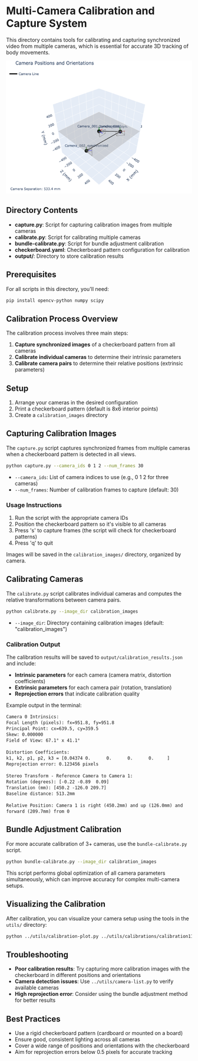# Multi-Camera Calibration and Capture System

This directory contains tools for calibrating and capturing synchronized video from multiple cameras, which is essential for accurate 3D tracking of body movements.

![Multi-Camera Calibration](../utils/camera_plots/calibration11_cameras.png)

## Directory Contents

- **capture.py**: Script for capturing calibration images from multiple cameras
- **calibrate.py**: Script for calibrating multiple cameras
- **bundle-calibrate.py**: Script for bundle adjustment calibration
- **checkerboard.yaml**: Checkerboard pattern configuration for calibration
- **output/**: Directory to store calibration results

## Prerequisites

For all scripts in this directory, you'll need:

```bash
pip install opencv-python numpy scipy
```

## Calibration Process Overview

The calibration process involves three main steps:

1. **Capture synchronized images** of a checkerboard pattern from all cameras
2. **Calibrate individual cameras** to determine their intrinsic parameters
3. **Calibrate camera pairs** to determine their relative positions (extrinsic parameters)

## Setup

1. Arrange your cameras in the desired configuration
2. Print a checkerboard pattern (default is 8x6 interior points)
3. Create a `calibration_images` directory

## Capturing Calibration Images

The `capture.py` script captures synchronized frames from multiple cameras when a checkerboard pattern is detected in all views.

```bash
python capture.py --camera_ids 0 1 2 --num_frames 30
```

- `--camera_ids`: List of camera indices to use (e.g., 0 1 2 for three cameras)
- `--num_frames`: Number of calibration frames to capture (default: 30)

### Usage Instructions

1. Run the script with the appropriate camera IDs
2. Position the checkerboard pattern so it's visible to all cameras
3. Press 's' to capture frames (the script will check for checkerboard patterns)
4. Press 'q' to quit

Images will be saved in the `calibration_images/` directory, organized by camera.

## Calibrating Cameras

The `calibrate.py` script calibrates individual cameras and computes the relative transformations between camera pairs.

```bash
python calibrate.py --image_dir calibration_images
```

- `--image_dir`: Directory containing calibration images (default: "calibration_images")

### Calibration Output

The calibration results will be saved to `output/calibration_results.json` and include:

- **Intrinsic parameters** for each camera (camera matrix, distortion coefficients)
- **Extrinsic parameters** for each camera pair (rotation, translation)
- **Reprojection errors** that indicate calibration quality

Example output in the terminal:

```
Camera 0 Intrinsics:
Focal Length (pixels): fx=951.8, fy=951.8
Principal Point: cx=639.5, cy=359.5
Skew: 0.000000
Field of View: 67.1° x 41.1°

Distortion Coefficients:
k1, k2, p1, p2, k3 = [0.04374 0.      0.      0.      0.     ]
Reprojection error: 0.123456 pixels

Stereo Transform - Reference Camera to Camera 1:
Rotation (degrees): [-0.22 -0.89  0.09]
Translation (mm): [450.2 -126.0 209.7]
Baseline distance: 513.2mm

Relative Position: Camera 1 is right (450.2mm) and up (126.0mm) and forward (209.7mm) from 0
```

## Bundle Adjustment Calibration

For more accurate calibration of 3+ cameras, use the `bundle-calibrate.py` script.

```bash
python bundle-calibrate.py --image_dir calibration_images
```

This script performs global optimization of all camera parameters simultaneously, which can improve accuracy for complex multi-camera setups.

## Visualizing the Calibration

After calibration, you can visualize your camera setup using the tools in the `utils/` directory:

```bash
python ../utils/calibration-plot.py ../utils/calibrations/calibration11.toml
```

## Troubleshooting

- **Poor calibration results**: Try capturing more calibration images with the checkerboard in different positions and orientations
- **Camera detection issues**: Use `../utils/camera-list.py` to verify available cameras
- **High reprojection error**: Consider using the bundle adjustment method for better results

## Best Practices

- Use a rigid checkerboard pattern (cardboard or mounted on a board)
- Ensure good, consistent lighting across all cameras
- Cover a wide range of positions and orientations with the checkerboard
- Aim for reprojection errors below 0.5 pixels for accurate tracking